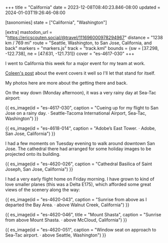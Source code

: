 +++
title = "California"
date = 2023-12-08T08:40:23.846-08:00
updated = 2024-01-03T19:26:46-08:00

[taxonomies]
state = ["California", "Washington"]

[extra]
mastodon_url = "https://ericscouten.social/@travel/111696000978294967"
distance = "1238 km / 769 mi"
route = "Seattle, Washington, to San Jose, California, and back"
markers = "markers.js"
track = "track.kml"
bounds = {sw = [37.298, -122.738], ne = [47.631, -121.731]}
cover = "es-4617-030"
+++

I went to California this week for a major event for my team at work. 

<!-- more -->

[Coleen's post](https://contentauthenticity.org/blog/cai-symposium-2023) about the event covers it well so I'll let that stand for itself.

My photos here are more about the getting there and back.

On the way down (Monday afternoon), it was a very rainy day at Sea-Tac airport:

{{ es_image(id = "es-4617-030", caption = "Cueing up for my flight to San Jose on a rainy day. · Seattle-Tacoma International Airport, Sea-Tac, Washington") }}

{{ es_image(id = "es-4618-014", caption = "Adobe’s East Tower. · Adobe, San Jose, California") }}

I had a few moments on Tuesday evening to walk around downtown San Jose. The cathedral there had arranged for some holiday images to be projected onto its building.

{{ es_image(id = "es-4620-026", caption = "Cathedral Basilica of Saint Joseph, San Jose, California") }}

I had a very early flight home on Friday morning. I have grown to kind of love smaller planes (this was a Delta E175), which afforded some great views of the scenery along the way:

{{ es_image(id = "es-4620-043", caption = "Sunrise from above as I departed the Bay Area. · above Walnut Creek, California") }}

{{ es_image(id = "es-4620-046", title = "Mount Shasta", caption = "Sunrise from above Mount Shasta. · above McCloud, California") }}

{{ es_image(id = "es-4620-051", caption = "Window seat on approach to Sea-Tac airport. · above Seattle, Washington") }}
